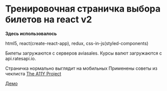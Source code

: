 # Тренировочная страничка выбора билетов на react v2

**Здесь использовалось**

html5, react(create-react-app), redux, css-in-js(styled-components)

Билеты загружаются с серверов aviasales.
Курсы валют загружаются с api.ratesapi.io.


Страничка нормально выглядит на мобильных
Применены советы из чеклиста [The A11Y Project](https://a11yproject.com/checklist.html)

[Демо](https://termitkin.github.io/react-aviasales-v2/)
